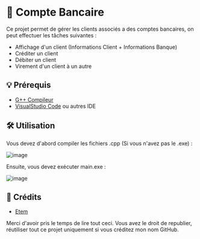 # 💸 Compte Bancaire
Ce projet permet de gérer les clients associés a des comptes bancaires, on peut effectuer les tâches suivantes : 
* Affichage d'un client (Informations Client + Informations Banque)
* Créditer un client
* Débiter un client
* Virement d'un client à un autre

## 💡 Prérequis
* [G++ Compileur](https://sourceforge.net/projects/mingw/)
* [VisualStudio Code](https://code.visualstudio.com/) ou autres IDE

## 🛠️ Utilisation
Vous devez d'abord compiler les fichiers .cpp (Si vous n'avez pas le .exe) : 

![image](https://github.com/user-attachments/assets/61bfda14-9e27-4e78-a23a-5ae4eb8b7a23)

Ensuite, vous devez exécuter main.exe : 

![image](https://github.com/user-attachments/assets/249082af-0517-4d88-b49a-a48425b64b00)

## 📧 Crédits
* [Etem](https://github.com/Etem-Source)

Merci d'avoir pris le temps de lire tout ceci.
Vous avez le droit de republier, réutiliser tout ce projet uniquement si vous créditez mon nom GitHub.
